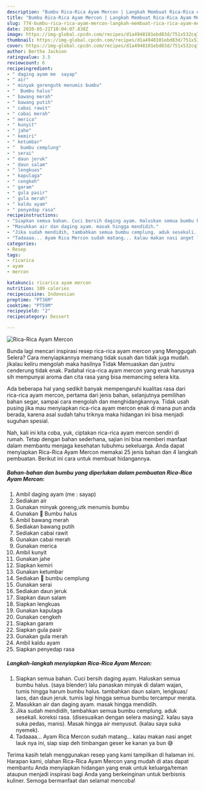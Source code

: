 ```yaml
---
description: "Bumbu Rica-Rica Ayam Mercon | Langkah Membuat Rica-Rica Ayam Mercon Yang Enak Dan Mudah"
title: "Bumbu Rica-Rica Ayam Mercon | Langkah Membuat Rica-Rica Ayam Mercon Yang Enak Dan Mudah"
slug: 774-bumbu-rica-rica-ayam-mercon-langkah-membuat-rica-rica-ayam-mercon-yang-enak-dan-mudah
date: 2020-05-21T10:04:07.838Z
image: https://img-global.cpcdn.com/recipes/d1a4948101ebd83d/751x532cq70/rica-rica-ayam-mercon-foto-resep-utama.jpg
thumbnail: https://img-global.cpcdn.com/recipes/d1a4948101ebd83d/751x532cq70/rica-rica-ayam-mercon-foto-resep-utama.jpg
cover: https://img-global.cpcdn.com/recipes/d1a4948101ebd83d/751x532cq70/rica-rica-ayam-mercon-foto-resep-utama.jpg
author: Bertha Jackson
ratingvalue: 3.5
reviewcount: 6
recipeingredient:
- " daging ayam me  sayap"
- " air"
- " minyak gorengutk menumis bumbu"
- "  Bumbu halus"
- " bawang merah"
- " bawang putih"
- " cabai rawit"
- " cabai merah"
- " merica"
- " kunyit"
- " jahe"
- " kemiri"
- " ketumbar"
- "  bumbu cemplung"
- " serai"
- " daun jeruk"
- " daun salam"
- " lengkuas"
- " kapulaga"
- " cengkeh"
- " garam"
- " gula pasir"
- " gula merah"
- " kaldu ayam"
- " penyedap rasa"
recipeinstructions:
- "Siapkan semua bahan. Cuci bersih daging ayam. Haluskan semua bumbu halus. (saya blender) lalu panaskan minyak di dalam wajan, tumis hingga harum bumbu halus. tambahkan daun salam, lengkuas/ laos, dan daun jeruk. tumis lagi hingga semua bumbu tercampur merata."
- "Masukkan air dan daging ayam. masak hingga mendidih."
- "Jika sudah mendidih, tambahkan semua bumbu cemplung. aduk sesekali. koreksi rasa. (disesuaikan dengan selera masing2. kalau saya suka pedas, manis). Masak hingga air menyusut. (kalau saya suka nyemek)."
- "Tadaaaa... Ayam Rica Mercon sudah matang... kalau makan nasi anget lauk nya ini, siap siap deh timbangan geser ke kanan ya bun 😅"
categories:
- Resep
tags:
- ricarica
- ayam
- mercon

katakunci: ricarica ayam mercon 
nutrition: 109 calories
recipecuisine: Indonesian
preptime: "PT36M"
cooktime: "PT59M"
recipeyield: "2"
recipecategory: Dessert

---
```



![Rica-Rica Ayam Mercon](https://img-global.cpcdn.com/recipes/d1a4948101ebd83d/751x532cq70/rica-rica-ayam-mercon-foto-resep-utama.jpg)

Bunda lagi mencari inspirasi resep rica-rica ayam mercon yang Menggugah Selera? Cara menyiapkannya memang tidak susah dan tidak juga mudah. jikalau keliru mengolah maka hasilnya Tidak Memuaskan dan justru cenderung tidak enak. Padahal rica-rica ayam mercon yang enak harusnya sih mempunyai aroma dan cita rasa yang bisa memancing selera kita.

Ada beberapa hal yang sedikit banyak mempengaruhi kualitas rasa dari rica-rica ayam mercon, pertama dari jenis bahan, selanjutnya pemilihan bahan segar, sampai cara mengolah dan menghidangkannya. Tidak usah pusing jika mau menyiapkan rica-rica ayam mercon enak di mana pun anda berada, karena asal sudah tahu triknya maka hidangan ini bisa menjadi suguhan spesial.




Nah, kali ini kita coba, yuk, ciptakan rica-rica ayam mercon sendiri di rumah. Tetap dengan bahan sederhana, sajian ini bisa memberi manfaat dalam membantu menjaga kesehatan tubuhmu sekeluarga. Anda dapat menyiapkan Rica-Rica Ayam Mercon memakai 25 jenis bahan dan 4 langkah pembuatan. Berikut ini cara untuk membuat hidangannya.

<!--inarticleads1-->

##### Bahan-bahan dan bumbu yang diperlukan dalam pembuatan Rica-Rica Ayam Mercon:

1. Ambil  daging ayam (me : sayap)
1. Sediakan  air
1. Gunakan  minyak goreng,utk menumis bumbu
1. Gunakan  📌 Bumbu halus
1. Ambil  bawang merah
1. Sediakan  bawang putih
1. Sediakan  cabai rawit
1. Gunakan  cabai merah
1. Gunakan  merica
1. Ambil  kunyit
1. Gunakan  jahe
1. Siapkan  kemiri
1. Gunakan  ketumbar
1. Sediakan  📌 bumbu cemplung
1. Gunakan  serai
1. Sediakan  daun jeruk
1. Siapkan  daun salam
1. Siapkan  lengkuas
1. Gunakan  kapulaga
1. Gunakan  cengkeh
1. Siapkan  garam
1. Siapkan  gula pasir
1. Gunakan  gula merah
1. Ambil  kaldu ayam
1. Siapkan  penyedap rasa




<!--inarticleads2-->

##### Langkah-langkah menyiapkan Rica-Rica Ayam Mercon:

1. Siapkan semua bahan. Cuci bersih daging ayam. Haluskan semua bumbu halus. (saya blender) lalu panaskan minyak di dalam wajan, tumis hingga harum bumbu halus. tambahkan daun salam, lengkuas/ laos, dan daun jeruk. tumis lagi hingga semua bumbu tercampur merata.
1. Masukkan air dan daging ayam. masak hingga mendidih.
1. Jika sudah mendidih, tambahkan semua bumbu cemplung. aduk sesekali. koreksi rasa. (disesuaikan dengan selera masing2. kalau saya suka pedas, manis). Masak hingga air menyusut. (kalau saya suka nyemek).
1. Tadaaaa... Ayam Rica Mercon sudah matang... kalau makan nasi anget lauk nya ini, siap siap deh timbangan geser ke kanan ya bun 😅




Terima kasih telah menggunakan resep yang kami tampilkan di halaman ini. Harapan kami, olahan Rica-Rica Ayam Mercon yang mudah di atas dapat membantu Anda menyiapkan hidangan yang enak untuk keluarga/teman ataupun menjadi inspirasi bagi Anda yang berkeinginan untuk berbisnis kuliner. Semoga bermanfaat dan selamat mencoba!
